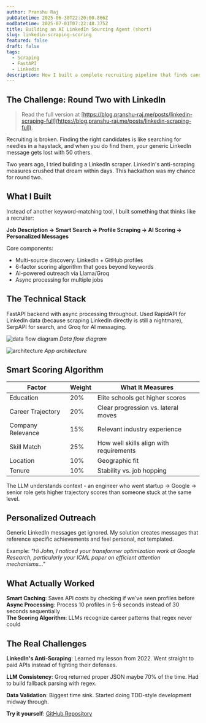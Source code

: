 ```yaml
---
author: Pranshu Raj
pubDatetime: 2025-06-30T22:20:00.866Z
modDatetime: 2025-07-01T07:22:48.375Z
title: Building an AI LinkedIn Sourcing Agent (short)
slug: linkedin-scraping-scoring
featured: false
draft: false
tags:
  - Scraping
  - FastAPI
  - Linkedin
description: How I built a complete recruiting pipeline that finds candidates, scores them intelligently, and generates personalized outreach
---
```

## The Challenge: Round Two with LinkedIn

> Read the full version at [https://blog.pranshu-raj.me/posts/linkedin-scraping-full](https://blog.pranshu-raj.me/posts/linkedin-scraping-full).

Recruiting is broken. Finding the right candidates is like searching for needles in a haystack, and when you do find them, your generic LinkedIn message gets lost with 50 others.

Two years ago, I tried building a LinkedIn scraper. LinkedIn's anti-scraping measures crushed that dream within days. This hackathon was my chance for round two.

## What I Built

Instead of another keyword-matching tool, I built something that thinks like a recruiter:

**Job Description → Smart Search → Profile Scraping → AI Scoring → Personalized Messages**

Core components:

- Multi-source discovery: LinkedIn + GitHub profiles
- 6-factor scoring algorithm that goes beyond keywords
- AI-powered outreach via Llama/Groq
- Async processing for multiple jobs

## The Technical Stack

FastAPI backend with async processing throughout. Used RapidAPI for LinkedIn data (because scraping LinkedIn directly is still a nightmare), SerpAPI for search, and Groq for AI messaging.

![data flow diagram](@/assets/images/data_flow.png)
*Data flow diagram*

![architecture](@/assets/images/architecture_lnkd_scraper.png)
*App architecture*

## Smart Scoring Algorithm

| Factor | Weight | What It Measures |
|--------|---------|------------------|
| Education | 20% | Elite schools get higher scores |
| Career Trajectory | 20% | Clear progression vs. lateral moves |
| Company Relevance | 15% | Relevant industry experience |
| Skill Match | 25% | How well skills align with requirements |
| Location | 10% | Geographic fit |
| Tenure | 10% | Stability vs. job hopping |

The LLM understands context - an engineer who went startup → Google → senior role gets higher trajectory scores than someone stuck at the same level.

## Personalized Outreach

Generic LinkedIn messages get ignored. My solution creates messages that reference specific achievements and feel personal, not templated.

Example: *"Hi John, I noticed your transformer optimization work at Google Research, particularly your ICML paper on efficient attention mechanisms..."*

## What Actually Worked

**Smart Caching**: Saves API costs by checking if we've seen profiles before
**Async Processing**: Process 10 profiles in 5-6 seconds instead of 30 seconds sequentially  
**The Scoring Algorithm**: LLMs recognize career patterns that regex never could

## The Real Challenges

**LinkedIn's Anti-Scraping**: Learned my lesson from 2022. Went straight to paid APIs instead of fighting their defenses.

**LLM Consistency**: Groq returned proper JSON maybe 70% of the time. Had to build fallback parsing with regex.

**Data Validation**: Biggest time sink. Started doing TDD-style development midway through.

**Try it yourself**: [GitHub Repository](https://github.com/pranshu-raj-211/score_profiles)
